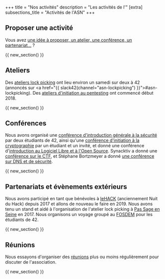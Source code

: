 +++
title = "Nos activités"
description = "Les activités de l'"
[extra]
subsections_title = "Activités de l'ASN"
+++

## Proposer une activité

Vous avez [une idée à proposer, un atelier, une conférence, un
partenariat…](./proposer_une_activité.md) ?

{{ new_section() }}

## Ateliers

Des [ateliers lock picking](./activités/lock-picking/_index.md) ont lieu environ un samedi sur deux à 42 (annoncés sur <a href="{{ slack42(channel="asn-lockpicking") }}">#asn-lockpicking</a>). Des [ateliers d'initiation au pentesting](./activités/ateliers-pentest/_index.md) ont commencé début 2018.

{{ new_section() }}

## Conférences

Nous avons organisé une [conférence d'introduction générale à la sécurité](./activités/conférences/introduction_securité_informatique/index.md) par deux étudiants de 42, ainsi qu'une [conférence d'initiation à la cryptographie](./activités/conférences/introduction_cryptographie/index.md) par un étudiant et un invité, et donné une conférence d'[introduction au Logiciel Libre et à l'Open Source](./activités/conférences/introduction_libre_open_source.md). Synacktiv a donné une [conférence sur le CTF](./activités/conférences/introduction_ctf.md), et Stéphane Bortzmeyer a donné [une conférence sur DNS et de sécurité](./activités/conférences/dns_bortzmeyer/index.md).

{{ new_section() }}

## Partenariats et évènements extérieurs

Nous avons participé en tant que bénévoles à [leHACK](./activités/le_hack/_index.md) (anciennement Nuit du Hack) depuis 2017 et allons de nouveau le faire en 2019. Nous avons tenu un stand et aidé à l'organisation de l'atelier lock picking à [Pas Sage en Seine](./activités/passage_en_seine/_index.md) en 2017. Nous organisons un voyage groupé au [FOSDEM](./activités/fosdem/_index.md) pour les étudiants de 42.

{{ new_section() }}

## Réunions

Nous essayons d'organiser des [réunions](./activités/réunions/_index.md) plus ou moins régulièrement pour
discuter de l'association.

{{ new_section() }}
